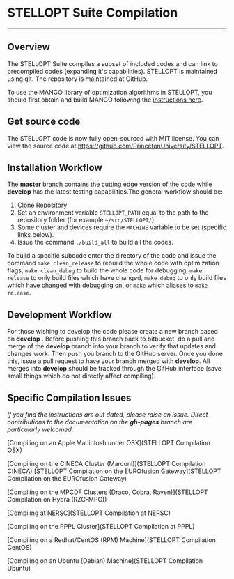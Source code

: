 STELLOPT Suite Compilation
==========================

------------------------------------------------------------------------

Overview
--------

The STELLOPT Suite compiles a subset of included codes and can link to
precompiled codes (expanding it\'s capabilities). STELLOPT is maintained
using git. The repository is maintained at GitHub.

To use the MANGO library of optimization algorithms in STELLOPT,
you should first obtain and build MANGO following the [instructions here](https://hiddensymmetries.github.io/mango/gettingStarted.html).

Get source code
----------

The STELLOPT code is now fully open-sourced with MIT license. You can view the source code at https://github.com/PrincetonUniversity/STELLOPT.

Installation Workflow
---------------------
The **master** branch contains the cutting edge version of the code while
**develop** has the latest testing capabilities.The general workflow
should be:

1.  Clone Repository
2.  Set an environment variable `STELLOPT_PATH` equal to the path to the repository folder (for example `~/src/STELLOPT/`)
3.  Some cluster and devices require the `MACHINE` variable to be set (specific links below).
4.  Issue the command `./build_all` to build all the codes.

To build a specific subcode enter the directory of the code and issue the command `make clean_release` to rebuild the whole code with optimization flags, `make clean_debug` to build the whole code for debugging, `make release` to only build files which have changed, `make debug` to only build files which have changed with debugging on, or `make` which aliases to `make release`.

Development Workflow
--------------------

For those wishing to develop the code please create a new branch based
on **develop** . Before pushing this branch back to bitbucket, do a pull
and merge of the **develop** branch into your branch to verify that updates
and changes work. Then push you branch to the GitHub server. Once you
done this, issue a pull request to have your branch merged with **develop**.
All merges into **develop** should be tracked through the GitHub interface
(save small things which do not directly affect compiling).

Specific Compilation Issues
---------------------------

*If you find the instructions are out dated, please raise an issue. Direct contributions to the documentation on the **gh-pages** branch are particularly welcomed.*

[Compiling on an Apple Macintosh under OSX](STELLOPT Compilation OSX)

[Compiling on the CINECA Cluster (Marconi)](STELLOPT Compilation CINECA)
[STELLOPT Compilation on the EUROfusion Gateway](STELLOPT Compilation on the EUROfusion Gateway)

[Compiling on the MPCDF Clusters (Draco, Cobra, Raven)](STELLOPT Compilation on Hydra (RZG-MPG))

[Compiling at NERSC](STELLOPT Compilation at NERSC)

[Compiling on the PPPL Cluster](STELLOPT Compilation at PPPL)

[Compiling on a Redhat/CentOS (RPM) Machine](STELLOPT Compilation CentOS)

[Compiling on an Ubuntu (Debian) Machine](STELLOPT Compilation Ubuntu)
